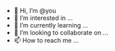 - 👋 Hi, I’m @you
- 👀 I’m interested in ...
- 🌱 I’m currently learning ...
- 💞️ I’m looking to collaborate on ...
- 📫 How to reach me ...

<!---
Elmeji/Elmeji is a ✨ special ✨ repository because its `README.md` (this file) appears on your GitHub profile.
You can click the Preview link to take a look at your changes.
--->
